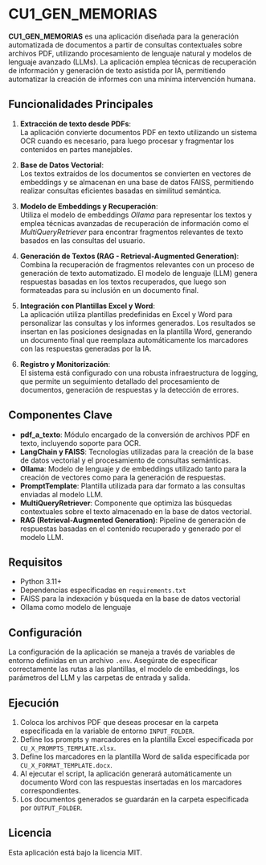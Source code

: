 # CU1_GEN_MEMORIAS

**CU1_GEN_MEMORIAS** es una aplicación diseñada para la generación automatizada de documentos a partir de consultas contextuales sobre archivos PDF, utilizando procesamiento de lenguaje natural y modelos de lenguaje avanzado (LLMs). La aplicación emplea técnicas de recuperación de información y generación de texto asistida por IA, permitiendo automatizar la creación de informes con una mínima intervención humana.

## Funcionalidades Principales

1. **Extracción de texto desde PDFs**:  
   La aplicación convierte documentos PDF en texto utilizando un sistema OCR cuando es necesario, para luego procesar y fragmentar los contenidos en partes manejables.

2. **Base de Datos Vectorial**:  
   Los textos extraídos de los documentos se convierten en vectores de embeddings y se almacenan en una base de datos FAISS, permitiendo realizar consultas eficientes basadas en similitud semántica.

3. **Modelo de Embeddings y Recuperación**:  
   Utiliza el modelo de embeddings *Ollama* para representar los textos y emplea técnicas avanzadas de recuperación de información como el *MultiQueryRetriever* para encontrar fragmentos relevantes de texto basados en las consultas del usuario.

4. **Generación de Textos (RAG - Retrieval-Augmented Generation)**:  
   Combina la recuperación de fragmentos relevantes con un proceso de generación de texto automatizado. El modelo de lenguaje (LLM) genera respuestas basadas en los textos recuperados, que luego son formateadas para su inclusión en un documento final.

5. **Integración con Plantillas Excel y Word**:  
   La aplicación utiliza plantillas predefinidas en Excel y Word para personalizar las consultas y los informes generados. Los resultados se insertan en las posiciones designadas en la plantilla Word, generando un documento final que reemplaza automáticamente los marcadores con las respuestas generadas por la IA.

6. **Registro y Monitorización**:  
   El sistema está configurado con una robusta infraestructura de logging, que permite un seguimiento detallado del procesamiento de documentos, generación de respuestas y la detección de errores.

## Componentes Clave

- **pdf_a_texto**: Módulo encargado de la conversión de archivos PDF en texto, incluyendo soporte para OCR.
- **LangChain y FAISS**: Tecnologías utilizadas para la creación de la base de datos vectorial y el procesamiento de consultas semánticas.
- **Ollama**: Modelo de lenguaje y de embeddings utilizado tanto para la creación de vectores como para la generación de respuestas.
- **PromptTemplate**: Plantilla utilizada para dar formato a las consultas enviadas al modelo LLM.
- **MultiQueryRetriever**: Componente que optimiza las búsquedas contextuales sobre el texto almacenado en la base de datos vectorial.
- **RAG (Retrieval-Augmented Generation)**: Pipeline de generación de respuestas basadas en el contenido recuperado y generado por el modelo LLM.

## Requisitos

- Python 3.11+
- Dependencias especificadas en `requirements.txt`
- FAISS para la indexación y búsqueda en la base de datos vectorial
- Ollama como modelo de lenguaje

## Configuración

La configuración de la aplicación se maneja a través de variables de entorno definidas en un archivo `.env`. Asegúrate de especificar correctamente las rutas a las plantillas, el modelo de embeddings, los parámetros del LLM y las carpetas de entrada y salida.

## Ejecución

1. Coloca los archivos PDF que deseas procesar en la carpeta especificada en la variable de entorno `INPUT_FOLDER`.
2. Define los prompts y marcadores en la plantilla Excel especificada por `CU_X_PROMPTS_TEMPLATE.xlsx`.
3. Define los marcadores en la plantilla Word de salida especificada por `CU_X_FORMAT_TEMPLATE.docx`.
4. Al ejecutar el script, la aplicación generará automáticamente un documento Word con las respuestas insertadas en los marcadores correspondientes.
5. Los documentos generados se guardarán en la carpeta especificada por `OUTPUT_FOLDER`.

## Licencia
Esta aplicación está bajo la licencia MIT.
